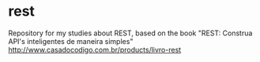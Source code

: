 # rest
Repository for my studies about REST, based on the book "REST: Construa API's inteligentes de maneira simples" http://www.casadocodigo.com.br/products/livro-rest
